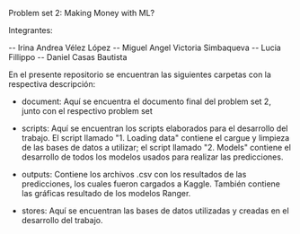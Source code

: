 Problem set 2: Making Money with ML?

Integrantes:

-- Irina Andrea Vélez López
-- Miguel Angel Victoria Simbaqueva
-- Lucia Fillippo
-- Daniel Casas Bautista

En el presente repositorio se encuentran las siguientes carpetas con la respectiva descripción:

- document: Aquí se encuentra el documento final del problem set 2, junto con el respectivo problem set

- scripts: Aquí se encuentran los scripts elaborados para el desarrollo del trabajo. El script llamado "1. Loading data" contiene el cargue y limpieza de las bases de datos a utilizar; el script llamado "2. Models" contiene el desarrollo de todos los modelos usados para realizar las predicciones.

- outputs: Contiene los archivos .csv con los resultados de las predicciones, los cuales fueron cargados a Kaggle. También contiene las gráficas resultado de los modelos Ranger.

- stores: Aquí se encuentran las bases de datos utilizadas y creadas en el desarrollo del trabajo.
